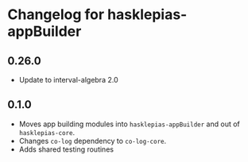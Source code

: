 # Changelog for hasklepias-appBuilder
## 0.26.0
* Update to interval-algebra 2.0

## 0.1.0

* Moves app building modules into `hasklepias-appBuilder` and out of `hasklepias-core`.
* Changes `co-log` dependency to `co-log-core`.
* Adds shared testing routines
